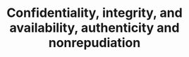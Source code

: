 ---
title: 'Confidentiality, integrity, and availability, authenticity and nonrepudiation'
weight: 1
---
